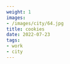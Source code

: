 ```yaml
---
weight: 1
images:
- /images/city/64.jpg
title: cookies
date: 2022-07-23
tags:
- work
- city
---
```

